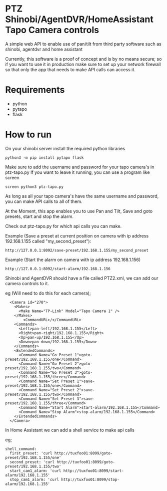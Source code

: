 # PTZ Shinobi/AgentDVR/HomeAssistant Tapo Camera controls

A simple web API to enable use of pan/tilt from third party software such as shinobi, agentdvr and home assistant

Currently, this software is a proof of concept and is by no means secure; so if you want to use it in production make sure to set up your network firewall so that only the app that needs to make API calls can access it.

# Requirements

* python
* pytapo
* flask

# How to run

On your shinobi server install the required python libraries

```
python3 -m pip install pytapo flask
```

Make sure to add the username and password for your tapo camera's in ptz-tapo.py
If you want to leave it running, you can use a program like screen

```
screen python3 ptz-tapo.py
```

As long as all your tapo camera's have the same username and password, you can make API calls to all of them.

At the Moment, this app enables you to use Pan and Tilt, Save and goto presets, start and stop the alarm.

Check out ptz-tapo.py for which api calls you can make.

Example (Save a preset at current position on camera with ip address 192.168.1.155 called "my_second_preset"):
```
http://127.0.0.1:8092/save-preset/192.168.1.155/my_second_preset
```

Example (Start the alarm on camera with ip address 192.168.1.156)
```
http://127.0.0.1:8092/start-alarm/192.168.1.156
```

Shinobi and AgentDVR should have a file called PTZ2.xml, we can add our camera controls to it.

eg (Will need to do this for each camera);

```
  <Camera id="270">
    <Makes>
      <Make Name="TP-Link" Model="Tapo Camera 1" />
    </Makes>
        <CommandURL>/</CommandURL>
    <Commands>
      <Left>pan-left/192.168.1.155</Left>
      <Right>pan-right/192.168.1.155</Right>
      <Up>pan-up/192.168.1.155</Up>
      <Down>pan-down/192.168.1.155</Down>
    </Commands>
    <ExtendedCommands>
      <Command Name="Go Preset 1">goto-preset/192.168.1.155/one</Command>
      <Command Name="Go Preset 2">goto-preset/192.168.1.155/two</Command>
      <Command Name="Go Preset 3">goto-preset/192.168.1.155/three</Command>
      <Command Name="Set Preset 1">save-preset/192.168.1.155/one</Command>
      <Command Name="Set Preset 2">save-preset/192.168.1.155/two</Command>
      <Command Name="Set Preset 3">save-preset/192.168.1.155/three</Command>
      <Command Name="Start Alarm">start-alarm/192.168.1.155</Command>
      <Command Name="Stop Alarm">stop-alarm/192.168.1.155</Command>
    </ExtendedCommands>
  </Camera>
```

In Home Assistant we can add a shell service to make api calls

eg;

```
shell_command:
  first_preset: 'curl http://tuxfoo01:8099/goto-preset/192.168.1.155/one'
  second_preset: 'curl http://tuxfoo01:8099/goto-preset/192.168.1.155/two'
  start_cam1_alarm: 'curl http://tuxfoo01:8099/start-alarm/192.168.1.155'
  stop_cam1_alarm: 'curl http://tuxfoo01:8099/stop-alarm/192.168.1.155'
```